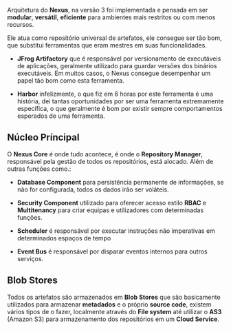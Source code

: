 Arquitetura do **Nexus**, na versão 3 foi implementada e pensada em ser **modular**, **versátil**, **eficiente** para ambientes mais restritos ou com menos recursos.

Ele atua como repositório universal de artefatos, ele consegue ser tão bom, que substitui ferramentas que eram mestres em suas funcionalidades.

* **JFrog Artifactory** que é responsável por versionamento de executáveis de aplicações, geralmente utilizado para guardar versões dos binários executáveis. Em muitos casos, o Nexus consegue desempenhar um papel tão bom como esta ferramenta.

- **Harbor** infelizmente, o que fiz em 6 horas por este ferramenta é uma história, dei tantas oportunidades por ser uma ferramenta extremamente específica, o que geralmente é bom por existir sempre comportamentos esperados de uma ferramenta.

## Núcleo Príncipal

O **Nexus Core** é onde tudo acontece, é onde o **Repository Manager**, responsável pela gestão de todos os repositórios, está alocado. Além de outras funções como.:

* **Database Component** para persistência permanente de informações, se não for configurada, todos os dados irão ser voláteis.

- **Security Component** utilizado para oferecer acesso estilo **RBAC** e **Multitenancy** para criar equipas e utilizadores com determinadas funções.

- **Scheduler** é responsável por executar instruções não imperativas em determinados espaços de tempo

- **Event Bus** é responsável por disparar eventos internos para outros serviços.

## Blob Stores

Todos os artefatos são armazenados em **Blob Stores** que são basicamente utilizados para armazenar **metadados** e o próprio **source code**, existem vários tipos de o fazer, localmente através do **File system** até utilizar o **AS3** (Amazon S3) para armazenamento dos repositórios em um **Cloud Service**.

